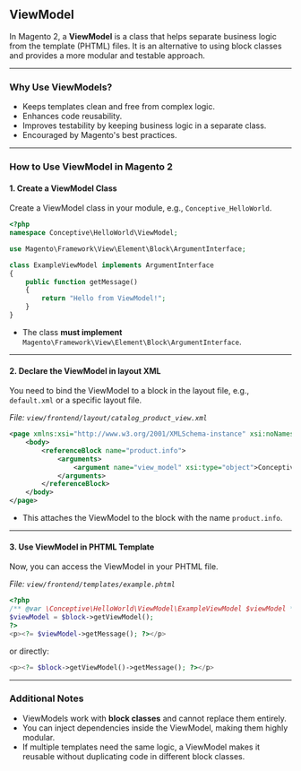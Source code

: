 ## ViewModel

In Magento 2, a **ViewModel** is a class that helps separate business logic from the template (PHTML) files. It is an alternative to using block classes and provides a more modular and testable approach.

---

### **Why Use ViewModels?**

* Keeps templates clean and free from complex logic.
* Enhances code reusability.
* Improves testability by keeping business logic in a separate class.
* Encouraged by Magento's best practices.

---

### **How to Use ViewModel in Magento 2**

#### **1. Create a ViewModel Class**

Create a ViewModel class in your module, e.g., `Conceptive_HelloWorld`.

```php
<?php
namespace Conceptive\HelloWorld\ViewModel;

use Magento\Framework\View\Element\Block\ArgumentInterface;

class ExampleViewModel implements ArgumentInterface
{
    public function getMessage()
    {
        return "Hello from ViewModel!";
    }
}
```

* The class **must implement** `Magento\Framework\View\Element\Block\ArgumentInterface`.

---

#### **2. Declare the ViewModel in layout XML**

You need to bind the ViewModel to a block in the layout file, e.g., `default.xml` or a specific layout file.

*File: `view/frontend/layout/catalog_product_view.xml`*

```xml
<page xmlns:xsi="http://www.w3.org/2001/XMLSchema-instance" xsi:noNamespaceSchemaLocation="urn:magento:framework:View/Layout/etc/page_configuration.xsd">
    <body>
        <referenceBlock name="product.info">
            <arguments>
                <argument name="view_model" xsi:type="object">Conceptive\HelloWorld\ViewModel\ExampleViewModel</argument>
            </arguments>
        </referenceBlock>
    </body>
</page>
```

* This attaches the ViewModel to the block with the name `product.info`.

---

#### **3. Use ViewModel in PHTML Template**

Now, you can access the ViewModel in your PHTML file.

*File: `view/frontend/templates/example.phtml`*

```php
<?php
/** @var \Conceptive\HelloWorld\ViewModel\ExampleViewModel $viewModel */
$viewModel = $block->getViewModel();
?>
<p><?= $viewModel->getMessage(); ?></p>
```

or directly:

```php
<p><?= $block->getViewModel()->getMessage(); ?></p>
```

---

### **Additional Notes**

* ViewModels work with **block classes** and cannot replace them entirely.
* You can inject dependencies inside the ViewModel, making them highly modular.
* If multiple templates need the same logic, a ViewModel makes it reusable without duplicating code in different block classes.
